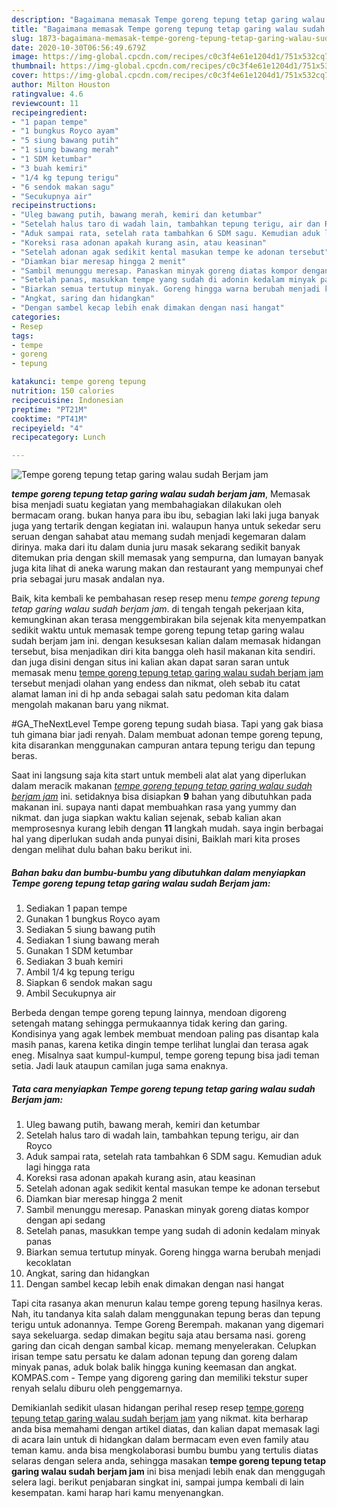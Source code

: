 ```yaml
---
description: "Bagaimana memasak Tempe goreng tepung tetap garing walau sudah Berjam jam, Menggugah Selera"
title: "Bagaimana memasak Tempe goreng tepung tetap garing walau sudah Berjam jam, Menggugah Selera"
slug: 1873-bagaimana-memasak-tempe-goreng-tepung-tetap-garing-walau-sudah-berjam-jam-menggugah-selera
date: 2020-10-30T06:56:49.679Z
image: https://img-global.cpcdn.com/recipes/c0c3f4e61e1204d1/751x532cq70/tempe-goreng-tepung-tetap-garing-walau-sudah-berjam-jam-foto-resep-utama.jpg
thumbnail: https://img-global.cpcdn.com/recipes/c0c3f4e61e1204d1/751x532cq70/tempe-goreng-tepung-tetap-garing-walau-sudah-berjam-jam-foto-resep-utama.jpg
cover: https://img-global.cpcdn.com/recipes/c0c3f4e61e1204d1/751x532cq70/tempe-goreng-tepung-tetap-garing-walau-sudah-berjam-jam-foto-resep-utama.jpg
author: Milton Houston
ratingvalue: 4.6
reviewcount: 11
recipeingredient:
- "1 papan tempe"
- "1 bungkus Royco ayam"
- "5 siung bawang putih"
- "1 siung bawang merah"
- "1 SDM ketumbar"
- "3 buah kemiri"
- "1/4 kg tepung terigu"
- "6 sendok makan sagu"
- "Secukupnya air"
recipeinstructions:
- "Uleg bawang putih, bawang merah, kemiri dan ketumbar"
- "Setelah halus taro di wadah lain, tambahkan tepung terigu, air dan Royco"
- "Aduk sampai rata, setelah rata tambahkan 6 SDM sagu. Kemudian aduk lagi hingga rata"
- "Koreksi rasa adonan apakah kurang asin, atau keasinan"
- "Setelah adonan agak sedikit kental masukan tempe ke adonan tersebut"
- "Diamkan biar meresap hingga 2 menit"
- "Sambil menunggu meresap. Panaskan minyak goreng diatas kompor dengan api sedang"
- "Setelah panas, masukkan tempe yang sudah di adonin kedalam minyak panas"
- "Biarkan semua tertutup minyak. Goreng hingga warna berubah menjadi kecoklatan"
- "Angkat, saring dan hidangkan"
- "Dengan sambel kecap lebih enak dimakan dengan nasi hangat"
categories:
- Resep
tags:
- tempe
- goreng
- tepung

katakunci: tempe goreng tepung 
nutrition: 150 calories
recipecuisine: Indonesian
preptime: "PT21M"
cooktime: "PT41M"
recipeyield: "4"
recipecategory: Lunch

---
```



![Tempe goreng tepung tetap garing walau sudah Berjam jam](https://img-global.cpcdn.com/recipes/c0c3f4e61e1204d1/751x532cq70/tempe-goreng-tepung-tetap-garing-walau-sudah-berjam-jam-foto-resep-utama.jpg)

<b><i>tempe goreng tepung tetap garing walau sudah berjam jam</i></b>, Memasak bisa menjadi suatu kegiatan yang membahagiakan dilakukan oleh bermacam orang. bukan hanya para ibu ibu, sebagian laki laki juga banyak juga yang tertarik dengan kegiatan ini. walaupun hanya untuk sekedar seru seruan dengan sahabat atau memang sudah menjadi kegemaran dalam dirinya. maka dari itu dalam dunia juru masak sekarang sedikit banyak ditemukan pria dengan skill memasak yang sempurna, dan lumayan banyak juga kita lihat di aneka warung makan dan restaurant yang mempunyai chef pria sebagai juru masak andalan nya.

Baik, kita kembali ke pembahasan resep resep menu <i>tempe goreng tepung tetap garing walau sudah berjam jam</i>. di tengah tengah pekerjaan kita, kemungkinan akan terasa menggembirakan bila sejenak kita menyempatkan sedikit waktu untuk memasak tempe goreng tepung tetap garing walau sudah berjam jam ini. dengan kesuksesan kalian dalam memasak hidangan tersebut, bisa menjadikan diri kita bangga oleh hasil makanan kita sendiri. dan juga disini dengan situs ini kalian akan dapat saran saran untuk memasak menu <u>tempe goreng tepung tetap garing walau sudah berjam jam</u> tersebut menjadi olahan yang endess dan nikmat, oleh sebab itu catat alamat laman ini di hp anda sebagai salah satu pedoman kita dalam mengolah makanan baru yang nikmat.

#GA_TheNextLevel Tempe goreng tepung sudah biasa. Tapi yang gak biasa tuh gimana biar jadi renyah. Dalam membuat adonan tempe goreng tepung, kita disarankan menggunakan campuran antara tepung terigu dan tepung beras.


Saat ini langsung saja kita start untuk membeli alat alat yang diperlukan dalam meracik makanan <u><i>tempe goreng tepung tetap garing walau sudah berjam jam</i></u> ini. setidaknya bisa disiapkan <b>9</b> bahan yang dibutuhkan pada makanan ini. supaya nanti dapat membuahkan rasa yang yummy dan nikmat. dan juga siapkan waktu kalian sejenak, sebab kalian akan memprosesnya kurang lebih dengan <b>11</b> langkah mudah. saya ingin berbagai hal yang diperlukan sudah anda punyai disini, Baiklah mari kita proses dengan melihat dulu bahan baku berikut ini.

<!--inarticleads1-->

##### Bahan baku dan bumbu-bumbu yang dibutuhkan dalam menyiapkan Tempe goreng tepung tetap garing walau sudah Berjam jam:

1. Sediakan 1 papan tempe
1. Gunakan 1 bungkus Royco ayam
1. Sediakan 5 siung bawang putih
1. Sediakan 1 siung bawang merah
1. Gunakan 1 SDM ketumbar
1. Sediakan 3 buah kemiri
1. Ambil 1/4 kg tepung terigu
1. Siapkan 6 sendok makan sagu
1. Ambil Secukupnya air


Berbeda dengan tempe goreng tepung lainnya, mendoan digoreng setengah matang sehingga permukaannya tidak kering dan garing. Kondisinya yang agak lembek membuat mendoan paling pas disantap kala masih panas, karena ketika dingin tempe terlihat lunglai dan terasa agak eneg. Misalnya saat kumpul-kumpul, tempe goreng tepung bisa jadi teman setia. Jadi lauk ataupun camilan juga sama enaknya. 

<!--inarticleads2-->

##### Tata cara menyiapkan Tempe goreng tepung tetap garing walau sudah Berjam jam:

1. Uleg bawang putih, bawang merah, kemiri dan ketumbar
1. Setelah halus taro di wadah lain, tambahkan tepung terigu, air dan Royco
1. Aduk sampai rata, setelah rata tambahkan 6 SDM sagu. Kemudian aduk lagi hingga rata
1. Koreksi rasa adonan apakah kurang asin, atau keasinan
1. Setelah adonan agak sedikit kental masukan tempe ke adonan tersebut
1. Diamkan biar meresap hingga 2 menit
1. Sambil menunggu meresap. Panaskan minyak goreng diatas kompor dengan api sedang
1. Setelah panas, masukkan tempe yang sudah di adonin kedalam minyak panas
1. Biarkan semua tertutup minyak. Goreng hingga warna berubah menjadi kecoklatan
1. Angkat, saring dan hidangkan
1. Dengan sambel kecap lebih enak dimakan dengan nasi hangat


Tapi cita rasanya akan menurun kalau tempe goreng tepung hasilnya keras. Nah, itu tandanya kita salah dalam menggunakan tepung beras dan tepung terigu untuk adonannya. Tempe Goreng Berempah. makanan yang digemari saya sekeluarga. sedap dimakan begitu saja atau bersama nasi. goreng garing dan cicah dengan sambal kicap. memang menyelerakan. Celupkan irisan tempe satu persatu ke dalam adonan tepung dan goreng dalam minyak panas, aduk bolak balik hingga kuning keemasan dan angkat. KOMPAS.com - Tempe yang digoreng garing dan memiliki tekstur super renyah selalu diburu oleh penggemarnya. 

Demikianlah sedikit ulasan hidangan perihal resep resep <u>tempe goreng tepung tetap garing walau sudah berjam jam</u> yang nikmat. kita berharap anda bisa memahami dengan artikel diatas, dan kalian dapat memasak lagi di acara lain untuk di hidangkan dalam bermacam even even family atau teman kamu. anda bisa mengkolaborasi bumbu bumbu yang tertulis diatas selaras dengan selera anda, sehingga masakan <b>tempe goreng tepung tetap garing walau sudah berjam jam</b> ini bisa menjadi lebih enak dan menggugah selera lagi. berikut penjabaran singkat ini, sampai jumpa kembali di lain kesempatan. kami harap hari kamu menyenangkan.
